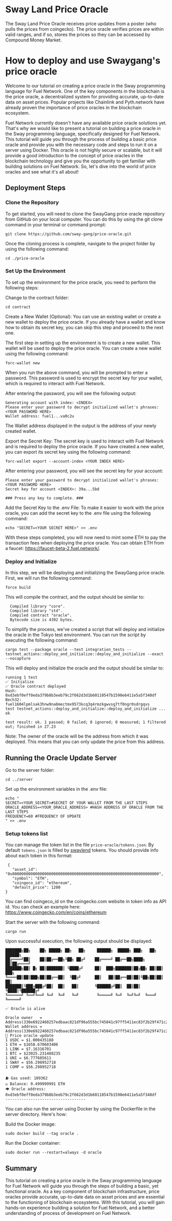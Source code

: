 # Sway Land Price Oracle
The Sway Land Price Oracle receives price updates from a poster (who pulls the prices from coingecko). The price oracle verifies prices are within valid ranges, and if so, stores the prices so they can be accessed by Compound Money Market.

# How to deploy and use Swaygang's price oracle

Welcome to our tutorial on creating a price oracle in the Sway programming language for Fuel Network.
One of the key components in the blockchain is the price oracle, a decentralized system for providing accurate, up-to-date data on asset prices. Popular projects like Chainlink and Pyth.network have already proven the importance of price oracles in the blockchain ecosystem.

Fuel Network currently doesn't have any available price oracle solutions yet. That's why we would like to present a tutorial on building a price oracle in the Sway programming language, specifically designed for Fuel Network. This tutorial will guide you through the process of building a basic price oracle and provide you with the necessary code and steps to run it on a server using Docker. This oracle is not highly secure or scalable, but it will provide a good introduction to the concept of price oracles in the blockchain technology and give you the opportunity to get familiar with building solutions on Fuel Network. So, let's dive into the world of price oracles and see what it's all about!

## Deployment Steps
### Clone the Repository

To get started, you will need to clone the SwayGang price oracle repository from GitHub on your local computer. You can do this by using the git clone command in your terminal or command prompt:
```
git clone https://github.com/sway-gang/price-oracle.git
```

Once the cloning process is complete, navigate to the project folder by using the following command:

```
cd ./price-oracle
```

### Set Up the Environment
To set up the environment for the price oracle, you need to perform the following steps:

Change to the contract folder:
```
cd contract
```
Create a New Wallet (Optional):
You can use an existing wallet or create a new wallet to deploy the price oracle. If you already have a wallet and know how to obtain its secret key, you can skip this step and proceed to the next one.

The first step in setting up the environment is to create a new wallet. This wallet will be used to deploy the price oracle. You can create a new wallet using the following command:
```
forc-wallet new  
```
When you run the above command, you will be prompted to enter a password. This password is used to encrypt the secret key for your wallet, which is required to interact with Fuel Network.

After entering the password, you will see the following output:
```
Generating account with index: <INDEX>
Please enter your password to decrypt initialized wallet's phrases: <YOUR PASSWORD HERE>
Wallet address: fuel1...va0c2u
```

The Wallet address displayed in the output is the address of your newly created wallet.

Export the Secret Key:
The secret key is used to interact with Fuel Network and is required to deploy the price oracle. If you have created a new wallet, you can export its secret key using the following command:


```
forc-wallet export --account-index <YOUR INDEX HERE>
```
After entering your password, you will see the secret key for your account:

```
Please enter your password to decrypt initialized wallet's phrases: <YOUR PASSWORD HERE>
Secret key for account <INDEX>: 39a...5bd

### Press any key to complete. ###

```

Add the Secret Key to the .env File:
To make it easier to work with the price oracle, you can add the secret key to the .env file using the following command:
```
echo "SECRET=<YOUR SECRET HERE>" >> .env 
```

With these steps completed, you will now need to mint some ETH to pay the transaction fees when deploying the price oracle. You can obtain ETH from a faucet: 
https://faucet-beta-2.fuel.network/.

### Deploy and Initialize
In this step, we will be deploying and initializing the SwayGang price oracle. First, we will run the following command:

```
force build
```

This will compile the contract, and the output should be similar to:

```
  Compiled library "core".
  Compiled library "std".
  Compiled contract "oracle".
  Bytecode size is 4392 bytes.
```

To simplify the process, we've created a script that will deploy and initialize the oracle in the Tokyo test environment. You can run the script by executing the following command:
```
cargo test --package oracle --test integration_tests -- testnet_actions::deploy_and_initialize::deploy_and_initialize --exact --nocapture 
```

This will deploy and initialize the oracle and the output should be similar to:
```
running 1 test
✅ Initialize
✅ Oracle contract deployed
Hash:   0xd3ebf0eff0eda379b8b3eeb79c2f662d3d1b60110547b1590e6411e5a5f340df
Bech32: fuel1604lpmlsak3hnw9na6mectmx9573kcq3q4rmzkgwvsg7tf0ngr0sdrgqvs
test testnet_actions::deploy_and_initialize::deploy_and_initialize ... ok

test result: ok. 1 passed; 0 failed; 0 ignored; 0 measured; 1 filtered out; finished in 27.23
```
Note: The owner of the oracle will be the address from which it was deployed. This means that you can only update the price from this address.


## Running the Oracle Update Server
Go to the server folder:
```
cd ../server
```

Set up the environment variables in the .env file:
```
echo "
SECRET=<YOUR_SECRET>#SECRET OF YOUR WALLET FROM THE LAST STEPS
ORACLE_ADDRESS=<YOUR_ORACLE_ADDRESS> #HASH ADDRESS OF ORACLE FROM THE LAST STEPS
FREQUENCY=60 #FREQUENCY OF UPDATE
" >> .env 
```

### Setup tokens list
You can manage the token list in the file `price-oracle/tokens.json`. By default `tokens.json` is filled by [swaylend](https://app.swaylend.com/) tokens.
You should provide info about each token in this format:
```
 {
   "asset_id": "0x0000000000000000000000000000000000000000000000000000000000000000",
   "symbol": "ETH",
   "coingeco_id": "ethereum",
   "default_price": 1200
}
```
You can find coingeco_id on the coingecko.com website in token info as API id. You can check an example here: https://www.coingecko.com/en/coins/ethereum

Start the server with the following command:
```
cargo run 
```
Upon successful execution, the following output should be displayed:

```
███████╗██╗    ██╗ █████╗ ██╗   ██╗     ██████╗  █████╗ ███╗   ██╗ ██████╗ 
██╔════╝██║    ██║██╔══██╗╚██╗ ██╔╝    ██╔════╝ ██╔══██╗████╗  ██║██╔════╝ 
███████╗██║ █╗ ██║███████║ ╚████╔╝     ██║  ███╗███████║██╔██╗ ██║██║  ███╗
╚════██║██║███╗██║██╔══██║  ╚██╔╝      ██║   ██║██╔══██║██║╚██╗██║██║   ██║
███████║╚███╔███╔╝██║  ██║   ██║       ╚██████╔╝██║  ██║██║ ╚████║╚██████╔╝
╚══════╝ ╚══╝╚══╝ ╚═╝  ╚═╝   ╚═╝        ╚═════╝ ╚═╝  ╚═╝╚═╝  ╚═══╝ ╚═════╝                                                                         

✅ Oracle is alive

Oracle owner   = Address(330e6922460257edbaac821df96a555bc745041c97ff5411ec83f2b29f471c27)
Wallet address = Address(330e6922460257edbaac821df96a555bc745041c97ff5411ec83f2b29f471c27)
🪬 Price oracle update
1 USDC = $1.000435188
1 ETH = $1658.670603406
1 LINK = $7.16316701
1 BTC = $23025.231488235
1 UNI = $6.777685611
1 SWAY = $56.298952718
1 COMP = $56.298952718

⛽️ Gas used: 109362
⚖️ Balance: 0.499999991 ETH
👁 Oracle address: 0xd3ebf0eff0eda379b8b3eeb79c2f662d3d1b60110547b1590e6411e5a5f340df
-----------------------------------
```

You can also run the server using Docker by using the Dockerfile in the server directory. Here's how:

Build the Docker image:
```
sudo docker build --tag oracle .  
```

Run the Docker container:
```
sudo docker run --restart=always -d oracle   

```

## Summary
This tutorial on creating a price oracle in the Sway programming language for Fuel Network will guide you through the steps of building a basic, yet functional oracle. As a key component of blockchain infrastructure, price oracles provide accurate, up-to-date data on asset prices and are essential to the functioning of blockchain ecosystems. With this tutorial, you will gain hands-on experience building a solution for Fuel Network, and a better understanding of process of development on Fuel Network. 

